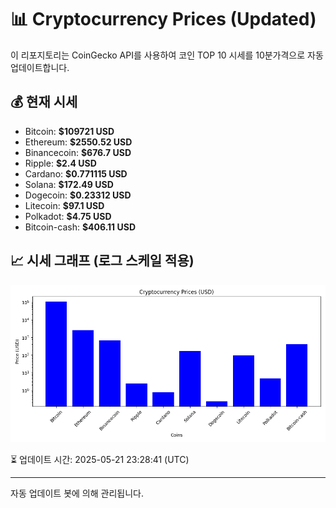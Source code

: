 
# 📊 Cryptocurrency Prices (Updated)

이 리포지토리는 CoinGecko API를 사용하여 코인 TOP 10 시세를 10분가격으로 자동 업데이트합니다.

## 💰 현재 시세
- Bitcoin: **$109721 USD**
- Ethereum: **$2550.52 USD**
- Binancecoin: **$676.7 USD**
- Ripple: **$2.4 USD**
- Cardano: **$0.771115 USD**
- Solana: **$172.49 USD**
- Dogecoin: **$0.23312 USD**
- Litecoin: **$97.1 USD**
- Polkadot: **$4.75 USD**
- Bitcoin-cash: **$406.11 USD**

## 📈 시세 그래프 (로그 스케일 적용)
![Crypto Prices](crypto_prices.png)

⏳ 업데이트 시간: 2025-05-21 23:28:41 (UTC)

---
자동 업데이트 봇에 의해 관리됩니다.
